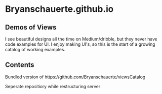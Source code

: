 # Bryanschauerte.github.io

## Demos of Views

I see beautiful designs all the time on Medium/dribble, but they never have code examples for UI.
I enjoy making UI's, so this is the start of a growing catalog of working examples.

## Contents

Bundled version of https://github.com/Bryanschauerte/viewsCatalog

Seperate repositiory while restructuring server


